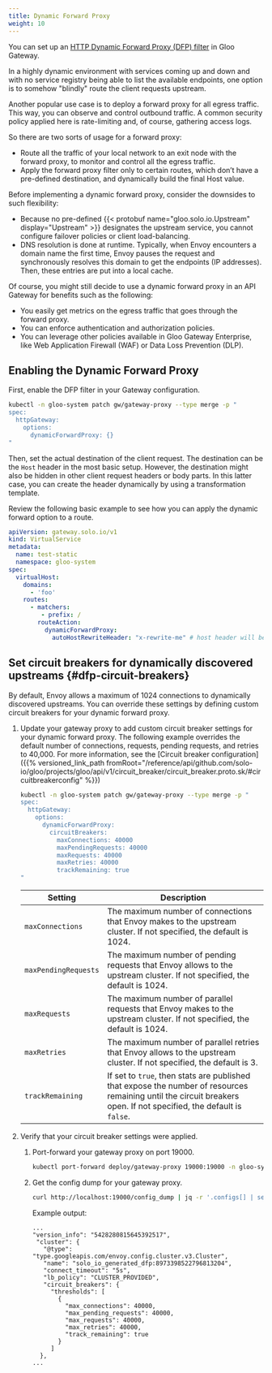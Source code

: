 ```yaml
---
title: Dynamic Forward Proxy
weight: 10
---
```


You can set up an [HTTP Dynamic Forward Proxy (DFP) filter](https://www.envoyproxy.io/docs/envoy/latest/intro/arch_overview/http/http_proxy) in Gloo Gateway.

In a highly dynamic environment with services coming up and down and with no service registry being able to list the available endpoints, one option is to somehow "blindly" route the client requests upstream. 

Another popular use case is to deploy a forward proxy for all egress traffic. This way, you can observe and control outbound traffic. A common security policy applied here is rate-limiting and, of course, gathering access logs.

So there are two sorts of usage for a forward proxy:
- Route all the traffic of your local network to an exit node with the forward proxy, to monitor and control all the egress traffic.
- Apply the forward proxy filter only to certain routes, which don’t have a pre-defined destination, and dynamically build the final Host value.

Before implementing a dynamic forward proxy, consider the downsides to such flexibility:
- Because no pre-defined {{< protobuf name="gloo.solo.io.Upstream" display="Upstream" >}} designates the upstream service, you cannot configure failover policies or client load-balancing.
- DNS resolution is done at runtime. Typically, when Envoy encounters a domain name the first time, Envoy pauses the request and synchronously resolves this domain to get the endpoints (IP addresses). Then, these entries are put into a local cache.

Of course, you might still decide to use a dynamic forward proxy in an API Gateway for benefits such as the following:
- You easily get metrics on the egress traffic that goes through the forward proxy.
- You can enforce authentication and authorization policies.
- You can leverage other policies available in Gloo Gateway Enterprise, like Web Application Firewall (WAF) or Data Loss Prevention (DLP).

## Enabling the Dynamic Forward Proxy

First, enable the DFP filter in your Gateway configuration.

```bash
kubectl -n gloo-system patch gw/gateway-proxy --type merge -p "
spec:
  httpGateway:
    options:
      dynamicForwardProxy: {}
"
```

Then, set the actual destination of the client request. The destination can be the `Host` header in the most basic setup. However, the destination might also be hidden in other client request headers or body parts. In this latter case, you can create the header dynamically by using a transformation template.

Review the following basic example to see how you can apply the dynamic forward option to a route.

```yaml
apiVersion: gateway.solo.io/v1
kind: VirtualService
metadata:
  name: test-static
  namespace: gloo-system
spec:
  virtualHost:
    domains:
      - 'foo'
    routes:
      - matchers:
         - prefix: /
        routeAction:
          dynamicForwardProxy:
            autoHostRewriteHeader: "x-rewrite-me" # host header will be rewritten to the value of this header
```

## Set circuit breakers for dynamically discovered upstreams {#dfp-circuit-breakers}

By default, Envoy allows a maximum of 1024 connections to dynamically discovered upstreams. You can override these settings by defining custom circuit breakers for your dynamic forward proxy. 

1. Update your gateway proxy to add custom circuit breaker settings for your dynamic forward proxy. The following example overrides the default number of connections, requests, pending requests, and retries to 40,000. For more information, see the [Circuit breaker configuration]({{% versioned_link_path fromRoot="/reference/api/github.com/solo-io/gloo/projects/gloo/api/v1/circuit_breaker/circuit_breaker.proto.sk/#circuitbreakerconfig" %}})

   ```bash
   kubectl -n gloo-system patch gw/gateway-proxy --type merge -p "
   spec:
     httpGateway:
       options:
         dynamicForwardProxy: 
           circuitBreakers:
             maxConnections: 40000
             maxPendingRequests: 40000
             maxRequests: 40000
             maxRetries: 40000
             trackRemaining: true
   "
   ```

   | Setting | Description | 
   | -- | -- | 
   | `maxConnections` | The maximum number of connections that Envoy makes to the upstream cluster. If not specified, the default is 1024. | 
   | `maxPendingRequests` | The maximum number of pending requests that Envoy allows to the upstream cluster. If not specified, the default is 1024.| 
   | `maxRequests` | The maximum number of parallel requests that Envoy makes to the upstream cluster. If not specified, the default is 1024.| 
   | `maxRetries` | The maximum number of parallel retries that Envoy allows to the upstream cluster. If not specified, the default is 3. | 
   | `trackRemaining` | If set to `true`, then stats are published that expose the number of resources remaining until the circuit breakers open. If not specified, the default is `false`.| 

2. Verify that your circuit breaker settings were applied. 
   1. Port-forward your gateway proxy on port 19000. 
      ```sh
      kubectl port-forward deploy/gateway-proxy 19000:19000 -n gloo-system
      ```
   2. Get the config dump for your gateway proxy. 
      ```sh
      curl http://localhost:19000/config_dump | jq -r '.configs[] | select(.["@type"]=="type.googleapis.com/envoy.admin.v3.ClustersConfigDump") | .dynamic_active_clusters | map(select(.cluster.name | startswith("solo_io_generated_dfp")))'
      ```
      
      Example output: 
      ```
      ...
      "version_info": "5428280815645392517",
       "cluster": {
         "@type": "type.googleapis.com/envoy.config.cluster.v3.Cluster",
         "name": "solo_io_generated_dfp:8973398522796813204",
         "connect_timeout": "5s",
         "lb_policy": "CLUSTER_PROVIDED",
         "circuit_breakers": {
           "thresholds": [
             {
               "max_connections": 40000,
               "max_pending_requests": 40000,
               "max_requests": 40000,
               "max_retries": 40000,
               "track_remaining": true
             }
           ]
        },
      ...
      ```



